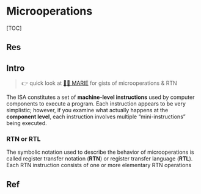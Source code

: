 # Microoperations

[TOC]



## Res


## Intro
> 👉 quick look at [👧🏽 MARIE](../../👧🏽%20MARIE.md) for gists of microoperations & RTN

The ISA constitutes a set of **machine-level instructions** used by computer components to execute a program. Each instruction appears to be very simplistic; however, if you examine what actually happens at the **component level**, each instruction involves multiple “mini-instructions” being executed.


### RTN or RTL
The symbolic notation used to describe the behavior of microoperations is called register transfer notation (**RTN**) or register transfer language (**RTL**). Each RTN instruction consists of one or more elementary RTN operations



## Ref

